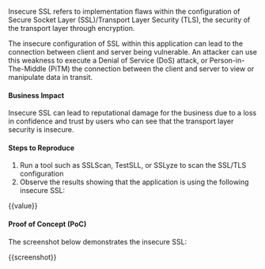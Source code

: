 Insecure SSL refers to implementation flaws within the configuration of Secure Socket Layer (SSL)/Transport Layer Security (TLS), the security of the transport layer through encryption.

The insecure configuration of  SSL within this application can lead to the connection between client and server being vulnerable. An attacker can use this weakness to execute a Denial of Service (DoS) attack, or Person-in-The-Middle (PiTM) the connection between the client and server to view or manipulate data in transit.

#### Business Impact

Insecure SSL can lead to reputational damage for the business due to a loss in confidence and trust by users who can see that the transport layer security is insecure. 

#### Steps to Reproduce

1. Run a tool such as SSLScan, TestSLL, or SSLyze to scan the SSL/TLS configuration
1. Observe the results showing that the application is using the following insecure SSL:

{{value}}

#### Proof of Concept (PoC)

The screenshot below demonstrates the insecure SSL:

{{screenshot}}
